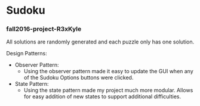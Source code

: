 # Sudoku
### fall2016-project-R3xKyle

All solutions are randomly generated and each puzzle only has one solution.

Design Patterns:
* Observer Pattern:
   * Using the observer pattern made it easy to update the GUI when any of the Sudoku Options buttons were clicked.
* State Pattern:
   * Using the state pattern made my project much more modular. Allows for easy addition of new states to support additional difficulties.

